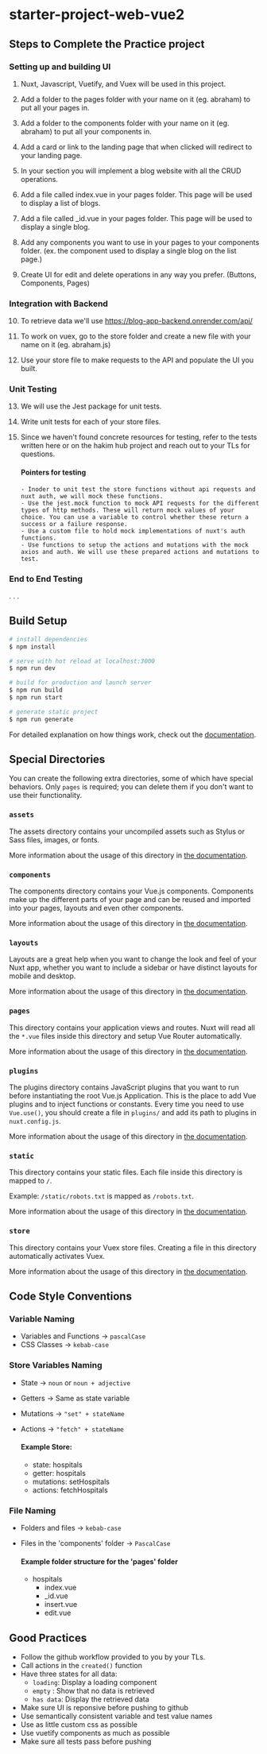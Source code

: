 # starter-project-web-vue2

## Steps to Complete the Practice project

### Setting up and building UI

1. Nuxt, Javascript, Vuetify, and Vuex will be used in this project.

2. Add a folder to the pages folder with your name on it (eg. abraham) to put all your pages in.

3. Add a folder to the components folder with your name on it (eg. abraham) to put all your components in.

4. Add a card or link to the landing page that when clicked will redirect to your landing page.

5. In your section you will implement a blog website with all the CRUD operations.

6. Add a file called index.vue in your pages folder. This page will be used to display a list of blogs.

7. Add a file called \_id.vue in your pages folder. This page will be used to display a single blog.

8. Add any components you want to use in your pages to your components folder. (ex. the component used to display a single blog on the list page.)

9. Create UI for edit and delete operations in any way you prefer. (Buttons, Components, Pages)

### Integration with Backend

10. To retrieve data we'll use https://blog-app-backend.onrender.com/api/

11. To work on vuex, go to the store folder and create a new file with your name on it (eg. abraham.js)

12. Use your store file to make requests to the API and populate the UI you built.

### Unit Testing

13. We will use the Jest package for unit tests.

14. Write unit tests for each of your store files.

15. Since we haven't found concrete resources for testing, refer to the tests written here or on the hakim hub project and reach out to your TLs for questions.
    #### Pointers for testing
        - Inoder to unit test the store functions without api requests and nuxt auth, we will mock these functions.
        - Use the jest.mock function to mock API requests for the different types of http methods. These will return mock values of your choice. You can use a variable to control whether these return a success or a failure response.
        - Use a custom file to hold mock implementations of nuxt's auth functions.
        - Use functions to setup the actions and mutations with the mock axios and auth. We will use these prepared actions and mutations to test.

### End to End Testing

. . .

## Build Setup

```bash
# install dependencies
$ npm install

# serve with hot reload at localhost:3000
$ npm run dev

# build for production and launch server
$ npm run build
$ npm run start

# generate static project
$ npm run generate
```

For detailed explanation on how things work, check out the [documentation](https://nuxtjs.org).

## Special Directories

You can create the following extra directories, some of which have special behaviors. Only `pages` is required; you can delete them if you don't want to use their functionality.

### `assets`

The assets directory contains your uncompiled assets such as Stylus or Sass files, images, or fonts.

More information about the usage of this directory in [the documentation](https://nuxtjs.org/docs/2.x/directory-structure/assets).

### `components`

The components directory contains your Vue.js components. Components make up the different parts of your page and can be reused and imported into your pages, layouts and even other components.

More information about the usage of this directory in [the documentation](https://nuxtjs.org/docs/2.x/directory-structure/components).

### `layouts`

Layouts are a great help when you want to change the look and feel of your Nuxt app, whether you want to include a sidebar or have distinct layouts for mobile and desktop.

More information about the usage of this directory in [the documentation](https://nuxtjs.org/docs/2.x/directory-structure/layouts).

### `pages`

This directory contains your application views and routes. Nuxt will read all the `*.vue` files inside this directory and setup Vue Router automatically.

More information about the usage of this directory in [the documentation](https://nuxtjs.org/docs/2.x/get-started/routing).

### `plugins`

The plugins directory contains JavaScript plugins that you want to run before instantiating the root Vue.js Application. This is the place to add Vue plugins and to inject functions or constants. Every time you need to use `Vue.use()`, you should create a file in `plugins/` and add its path to plugins in `nuxt.config.js`.

More information about the usage of this directory in [the documentation](https://nuxtjs.org/docs/2.x/directory-structure/plugins).

### `static`

This directory contains your static files. Each file inside this directory is mapped to `/`.

Example: `/static/robots.txt` is mapped as `/robots.txt`.

More information about the usage of this directory in [the documentation](https://nuxtjs.org/docs/2.x/directory-structure/static).

### `store`

This directory contains your Vuex store files. Creating a file in this directory automatically activates Vuex.

More information about the usage of this directory in [the documentation](https://nuxtjs.org/docs/2.x/directory-structure/store).

## Code Style Conventions

### Variable Naming

- Variables and Functions -> `pascalCase`
- CSS Classes -> `kebab-case`

### Store Variables Naming

- State -> `noun` or `noun + adjective`
- Getters -> Same as state variable
- Mutations -> `"set" + stateName`
- Actions -> `"fetch" + stateName`

  #### Example Store:

  - state: hospitals
  - getter: hospitals
  - mutations: setHospitals
  - actions: fetchHospitals

### File Naming

- Folders and files -> `kebab-case`
- Files in the 'components' folder -> `PascalCase`

  #### Example folder structure for the 'pages' folder

  - hospitals
    - index.vue
    - \_id.vue
    - insert.vue
    - edit.vue

## Good Practices

- Follow the github workflow provided to you by your TLs.
- Call actions in the `created()` function
- Have three states for all data:
  - `loading`: Display a loading component
  - `empty` : Show that no data is retrieved
  - `has data`: Display the retrieved data
- Make sure UI is reponsive before pushing to github
- Use semantically consistent variable and test value names
- Use as little custom css as possible
- Use vuetify components as much as possible
- Make sure all tests pass before pushing
